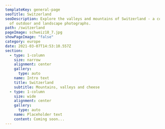 ```yaml
---
templateKey: general-page
seoTitle: Switzerland
seoDescription: Explore the valleys and mountains of Switzerland - a collection
  of outdoor and landscape photographs.
path: /switzerland
pageImage: schweiz18_7.jpg
showPageImage: "false"
category: europe
date: 2021-03-07T14:53:10.557Z
section:
  - type: 1-column
    size: narrow
    alignment: center
    gallery:
      type: auto
    name: Intro text
    title: Switzerland
    subtitle: Mountains, valleys and cheese
  - type: 1-column
    size: wide
    alignment: center
    gallery:
      type: auto
    name: Placeholder text
    content: Coming soon...
---
```

